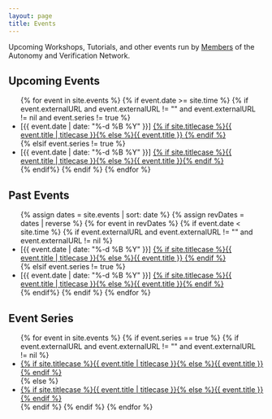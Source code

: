 ```yaml
---
layout: page
title: Events
---
```


Upcoming Workshops, Tutorials, and other events run by [Members](/members) of the Autonomy and Verification Network.

<article class="row">

<section class="columns large-7">
<h2>Upcoming Events</h2>
  <ul>
    {% for event in site.events %}
      {% if event.date >= site.time %}
        {% if event.externalURL and event.externalURL != "" and event.externalURL != nil and event.series != true %}
        <li>
          [{{ event.date | date: "%-d %B %Y" }}] <a href="{{ event.externalURL }}">{% if site.titlecase %}{{ event.title | titlecase }}{% else %}{{ event.title }} <i class="fas fa-external-link-alt"></i>{% endif %}</a>
        </li>
        {% elsif event.series != true %}
        <li>
          [{{ event.date | date: "%-d %B %Y" }}] <a href="{{ event.url }}">{% if site.titlecase %}{{ event.title | titlecase }}{% else %}{{ event.title }}{% endif %}</a>
        </li>
       {% endif%}
      {% endif %}
    {% endfor %}
  </ul>

<h2>Past Events</h2>
<ul>
  {% assign dates = site.events | sort: date %}
  {% assign revDates = dates | reverse %}
  {% for event in revDates  %}
  {% if event.date < site.time %}
    {% if event.externalURL and event.externalURL != "" and event.externalURL != nil %}
    <li>
      [{{ event.date | date: "%-d %B %Y" }}] <a href="{{ event.externalURL }}">{% if site.titlecase %}{{ event.title | titlecase }}{% else %}{{ event.title }} <i class="fas fa-external-link-alt"></i>{% endif %}</a>
    </li>
    {% elsif event.series != true %}
    <li>
      [{{ event.date | date: "%-d %B %Y" }}] <a href="{{ event.url }}">{% if site.titlecase %}{{ event.title | titlecase }}{% else %}{{ event.title }}{% endif %}</a>
    </li>
   {% endif%}
  {% endif %}
  {% endfor %}
</ul>


</section>

<section class="columns large-3" >
<h2>Event Series</h2>
<ul>
  {% for event in site.events  %}
    {% if event.series == true %}
      {% if event.externalURL and event.externalURL != "" and event.externalURL != nil %}
      <li>
        <a href="{{ event.externalURL }}">{% if site.titlecase %}{{ event.title | titlecase }}{% else %}{{ event.title }} <i class="fas fa-external-link-alt"></i>{% endif %}</a>
      </li>
      {% else %}
      <li>
        <a href="{{ site.url }}{{ event.url }}">{% if site.titlecase %}{{ event.title | titlecase }}{% else %}{{ event.title }}{% endif %}</a>
    </li>
    {% endif %}
    {% endif %}
  {% endfor %}
</ul>
</section>

</article>
